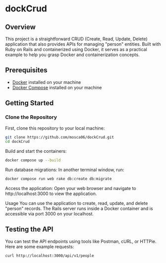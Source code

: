 # dockCrud

## Overview

This project is a straightforward CRUD (Create, Read, Update, Delete) application that also provides APIs for managing "person" entities. Built with Ruby on Rails and containerized using Docker, it serves as a practical example to help you grasp Docker and containerization concepts.

## Prerequisites

- [Docker](https://docs.docker.com/get-docker/) installed on your machine
- [Docker Compose](https://docs.docker.com/compose/install/) installed on your machine

## Getting Started

### Clone the Repository

First, clone this repository to your local machine:

```bash
git clone https://github.com/mosca06/dockCrud.git
cd dockCrud
```
Build and start the containers:
```bash
docker compose up --build
```
Run database migrations:
In another terminal window, run:
```bash
docker compose run web rake db:create db:migrate
```
Access the application:
Open your web browser and navigate to http://localhost:3000 to view the application.

Usage
You can use the application to create, read, update, and delete "person" records.
The Rails server runs inside a Docker container and is accessible via port 3000 on your localhost.

## Testing the API
You can test the API endpoints using tools like Postman, cURL, or HTTPie. Here are some example requests:
```bash
curl http://localhost:3000/api/v1/people
```
